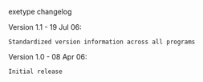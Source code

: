 exetype changelog

Version 1.1 - 19 Jul 06:

	Standardized version information across all programs

Version 1.0 - 08 Apr 06:

	Initial release
